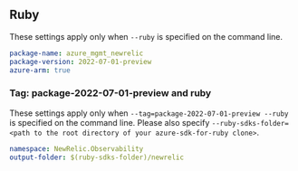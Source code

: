 ## Ruby

These settings apply only when `--ruby` is specified on the command line.

```yaml
package-name: azure_mgmt_newrelic
package-version: 2022-07-01-preview
azure-arm: true
```

### Tag: package-2022-07-01-preview and ruby

These settings apply only when `--tag=package-2022-07-01-preview --ruby` is specified on the command line.
Please also specify `--ruby-sdks-folder=<path to the root directory of your azure-sdk-for-ruby clone>`.

```yaml $(tag) == 'package-2022-07-01-preview' && $(ruby)
namespace: NewRelic.Observability
output-folder: $(ruby-sdks-folder)/newrelic
```
